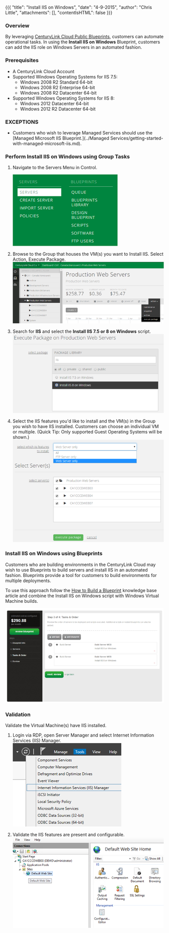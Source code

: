 {{{
  "title": "Install IIS on Windows",
  "date": "4-9-2015",
  "author": "Chris Little",
  "attachments": [],
  "contentIsHTML": false
}}}

### Overview
By leveraging [CenturyLink Cloud Public Blueprints](../Blueprints/centurylink-cloud-public-blueprint-packages.md), customers can automate operational tasks.  In using the **Install IIS on Windows** Blueprint, customers can add the IIS role on Windows Servers in an automated fashion.

### Prerequisites
* A CenturyLink Cloud Account
* Supported Windows Operating Systems for IIS 7.5:
    * Windows 2008 R2 Standard 64-bit
    * Windows 2008 R2 Enterprise 64-bit
    * Windows 2008 R2 Datacenter 64-bit
* Supported Windows Operating Systems for IIS 8:
    * Windows 2012 Datacenter 64-bit
    * Windows 2012 R2 Datacenter 64-bit

### EXCEPTIONS
* Customers who wish to leverage Managed Services should use the [Managed Microsoft IIS Blueprint.](../Managed Services/getting-started-with-managed-microsoft-iis.md).

### Perform Install IIS on Windows using Group Tasks
1. Navigate to the Servers Menu in Control.

   ![Portal Servers Menu](../images/Install-IIS-on-Windows-01.png)

2. Browse to the Group that houses the VM(s) you want to Install IIS. Select Action, Execute Package.
   ![execute package on group](../images/Install-IIS-on-Windows-02.png)
   
3. Search for **IIS** and select the **Install IIS 7.5 or 8 on Windows** script.
   ![Search for IIS](../images/Install-IIS-on-Windows-03.png)

4. Select the IIS features you'd like to install and the VM(s) in the Group you wish to have IIS installed. Customers can choose an individual VM or multiple. (Quick Tip: Only supported Guest Operating Systems will be shown.)
   ![Select Features and Servers](../images/Install-IIS-on-Windows-04.png)

### Install IIS on Windows using Blueprints
Customers who are building environments in the CenturyLink Cloud may wish to use Blueprints to build servers and install IIS in an automated fashion. Blueprints provide a tool for customers to build environments for multiple deployments.

To use this approach follow the [How to Build a Blueprint](../Blueprints/how-to-build-a-blueprint.md) knowledge base article and combine the Install IIS on Windows script with Windows Virtual Machine builds.

![Web Servers Environment build Blueprint](../images/Install-IIS-on-Windows-05.png)

### Validation
Validate the Virtual Machine(s) have IIS installed.

1. Login via RDP, open Server Manager and select Internet Information Services (IIS) Manager.
   ![Run RDP and open server manager](../images/Install-IIS-on-Windows-06.png)

2.  Validate the IIS features are present and configurable.
   ![Validate IIS](../images/Install-IIS-on-Windows-07.png)
